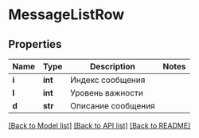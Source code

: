 # MessageListRow

## Properties
Name | Type | Description | Notes
------------ | ------------- | ------------- | -------------
**i** | **int** | Индекс сообщения | 
**l** | **int** | Уровень важности | 
**d** | **str** | Описание сообщения | 

[[Back to Model list]](../README.md#documentation-for-models) [[Back to API list]](../README.md#documentation-for-api-endpoints) [[Back to README]](../README.md)


